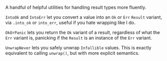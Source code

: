 A handful of helpful utilities for handling result types more fluently. 

`IntoOk` and `IntoErr` let you convert a value into an `Ok` or `Err` `Result` variant, via `.into_ok` or `into_err`, useful if you hate wrapping like I do.

`OkOrPanic` lets you return the `Ok` variant of a result, regardless of what the `Err` variant is, panicking if the `Result` is an instance of the `Err` variant.

`UnwrapNever` lets you safely unwrap `Infallible` values. This is exactly equivalent to calling `unwrap()`, but with more explicit semantics.
